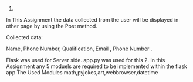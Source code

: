 1.
In This Assignment the data collected from the user will be displayed in other page by using the Post method.

Collected data:

  Name, Phone Number, Qualification, Email , Phone Number
 .

Flask was used for Server side.
app.py was used for this 
2.
In this Assignment any 5 moduels are required to be implemented within the flask app
  The Used Modules
  math,pyjokes,art,webbrowser,datetime
  
